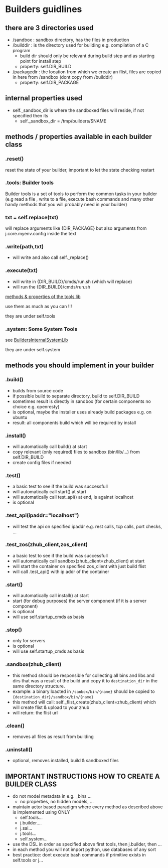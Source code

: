 # Builders guidlines

## there are 3 directories used

- /sandbox      : sandbox directory, has the files in production 
- /builddir     : is the directory used for building e.g. compilation of a C program
    - build dir should only be relevant during build step and as starting point for install step 
    - property: self.DIR_BUILD
- /packagedir   : the location from which we create an flist, files are copied in here from /sandbox (dont copy from /builddir)
  - property: self.DIR_PACKAGE

## internal properties used

- self._sandbox_dir is where the sandboxed files will reside, if not specified then its     
    - self._sandbox_dir = /tmp/builders/$NAME

## methods / properties available in each builder class

### .reset()  

reset the state of your builder, important to let the state checking restart

### .tools:  Builder tools 
Builder tools is a set of tools to perform the common tasks in your builder (e.g read a file
, write to a file, execute bash commands and many other handy methods that you will probably need in your builder)

### txt = self.replace(txt)

will replace arguments like {DIR_PACKAGE} but also arguments from  j.core.myenv.config inside the text

### .write(path,txt)

- will write and also call self._replace()

### .execute(txt)

- will write in {DIR_BUILD}/cmds/run.sh (which will replace)
- will run the {DIR_BUILD}/cmds/run.sh

[methods & properties of the tools lib](BuildersInternalToolsLib.md)

use them as much as you can !!!

they are under self.tools

### .system:  Some System Tools

see [BuildersInternalSystemLib](BuildersInternalSystemLib.md)

they are under self.system


## methods you should implement in your builder

### .build()

- builds from source code
- if possible build to separate directory, build to self.DIR_BUILD
- sometimes result is directly in sandbox (for certain components no choice e.g. openresty)
- is optional, maybe the installer uses already build packages e.g. on ubuntu 
- result: all components build which will be required by install

### .install()

- will automatically call build() at start
- copy relevant (only required) files to sandbox (bin/lib/...) from self.DIR_BUILD
- create config files if needed

### .test()

-  a basic test to see if the build was successfull
- will automatically call start() at start
- will automatically call test_api() at end, is against localhost 
- is optional

### .test_api(ipaddr="localhost")

- will test the api on specified ipaddr e.g. rest calls, tcp calls, port checks, ...

### .test_zos(zhub_client,zos_client)

- a basic test to see if the build was successfull
- will automatically call sandbox(zhub_client=zhub_client) at start
- will start the container on specified zos_client with just build flist
- will call .test_api() with ip addr of the container


### .start()

- will automatically call install() at start
- start (for debug purposes) the server component (if it is a server component)
- is optional
- will use self.startup_cmds as basis 

### .stop()

- only for servers
- is optional
- will use self.startup_cmds as basis 

### .sandbox(zhub_client)

- this method should be responsible for collecting all bins and libs and dirs that was a result
of the build and copy it to `destination_dir` in the same directory structure.  
- example: a binary loacted in `/sanbox/bin/{name}` should be copied to `{destination_dir}/sandbox/bin/{name}`
- this method will call: self._flist_create(zhub_client=zhub_client) which will create flist & upload to your zhub
- will return: the flist url 

### .clean()

- removes all files as result from building 

### .uninstall()

- optional, removes installed, build & sandboxed files


## IMPORTANT INSTRUCTIONS HOW TO CREATE A BUILDER CLASS

- do not model metadata in e.g. _bins ...
    - no properties, no hidden models, ...
- maintain actor based paradigm where every method as described above is implemented using ONLY
    - self.tools...
    - j.builder....
    - j.sal...
    - j.tools...
    - self.system... 
- use the DSL in order as specified above first tools, then j.builder, then ...
- in each method you will not import python, use databases of any sort
- best practice: dont execute bash commands if primitive exists in self.tools or j...
